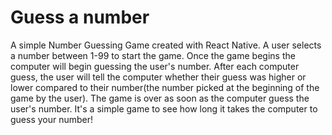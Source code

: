 # Guess a number 

A simple Number Guessing Game created with React Native. A user selects a number between 1-99
to start the game. Once the game begins the computer will begin guessing the user's number. After each
computer guess, the user will tell the computer whether their guess was higher or lower compared to their
number(the number picked at the beginning of the game by the user). The game is over as soon as the computer 
guess the user's number. It's a simple game to see how long it takes the computer to guess your number!


